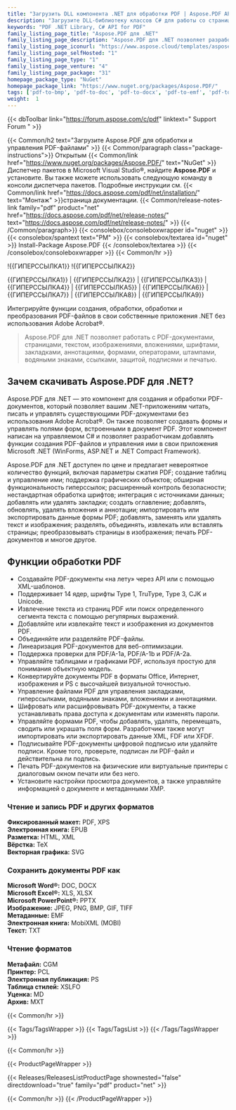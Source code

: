 ```yaml
---
title: "Загрузить DLL компонента .NET для обработки PDF | Aspose.PDF API"
description: "Загрузите DLL-библиотеку классов C# для работы со страницами PDF, изображениями, вложениями, шрифтами, закладками, аннотациями, формами, водяными знаками, безопасностью и печатью через .NET API."
keywords: "PDF .NET Library, C# API for PDF"
family_listing_page_title: "Aspose.PDF для .NET"
family_listing_page_description: "Aspose.PDF для .NET позволяет разработчикам встраивать возможности создания, обработки и преобразования PDF-документов в свои приложения .NET. Он поддерживает работу со многими популярными форматами файлов, включая PDF, XFA, TXT, HTML, PCL, XML, XPS, EPUB, TEX и форматы файлов изображений."
family_listing_page_iconurl: "https://www.aspose.cloud/templates/aspose/App_Themes/V3/images/pdf/272x272/aspose_pdf-for-net-min.png"
family_listing_page_selfHosted: "1"
family_listing_page_type: "1"
family_listing_page_venture: "4"
family_listing_page_package: "31"
homepage_package_type: "NuGet"
homepage_package_link: "https://www.nuget.org/packages/Aspose.PDF/"
tags: ['pdf-to-bmp', 'pdf-to-doc', 'pdf-to-docx', 'pdf-to-emf', 'pdf-to-epub', 'pdf-to-excel', 'pdf-to-html', 'pdf-to-jpg', 'pdf-to-latex', 'pdf-to-pdfa', 'pdf-to-png', 'pdf-to-pptx', 'pdf-to-svg', 'pdf-to-text', 'pdf-to-text', 'pdf-to-tiff', 'pdf-to-xls', 'pdf-to-xlsx', 'pdf-to-xps', 'pdfa-to-pdf', 'xml-to-pdf', 'xps-to-pdf']
weight:  1
---
```


{{< dbToolbar link="https://forum.aspose.com/c/pdf" linktext=" Support Forum " >}}

{{< Common/h2 text="Загрузите Aspose.PDF для обработки и управления PDF-файлами"  >}}
{{< Common/paragraph class="package-instructions">}}
Открытым
{{< Common/link href="https://www.nuget.org/packages/Aspose.PDF/" text="NuGet"  >}}Диспетчер пакетов в Microsoft Visual Studio®, найдите <b>Aspose.PDF</b> и установите. Вы также можете использовать следующую команду в консоли диспетчера пакетов. Подробные инструкции см.
{{< Common/link href="https://docs.aspose.com/pdf/net/installation/" text="Монтаж"  >}}страница документации.
{{< Common/release-notes-link family="pdf" product="net" href="https://docs.aspose.com/pdf/net/release-notes/" text="https://docs.aspose.com/pdf/net/release-notes/"  >}}
{{< /Common/paragraph>}}
{{< consolebox/consoleboxwrapper id="nuget" >}}
       {{< consolebox/spantext text="PM" >}}
       {{< consolebox/textarea id="nuget" >}} Install-Package Aspose.PDF {{< /consolebox/textarea >}}
{{< /consolebox/consoleboxwrapper >}}
{{< Common/hr >}}

!{{ГИПЕРССЫЛКА1}} !{{ГИПЕРССЫЛКА2}}

{{ГИПЕРССЫЛКА1}} | {{ГИПЕРССЫЛКА2}} | {{ГИПЕРССЫЛКА3}} | {{ГИПЕРССЫЛКА4}} | {{ГИПЕРССЫЛКА5}} | {{ГИПЕРССЫЛКА6}} | {{ГИПЕРССЫЛКА7}} | {{ГИПЕРССЫЛКА8}} | {{ГИПЕРССЫЛКА9}}

Интегрируйте функции создания, обработки, обработки и преобразования PDF-файлов в свои собственные приложения .NET без использования Adobe Acrobat®.

> Aspose.PDF для .NET позволяет работать с PDF-документами, страницами, текстом, изображениями, вложениями, шрифтами, закладками, аннотациями, формами, операторами, штампами, водяными знаками, ссылками, защитой, подписями и печатью.

## Зачем скачивать Aspose.PDF для .NET?

Aspose.PDF для .NET — это компонент для создания и обработки PDF-документов, который позволяет вашим .NET-приложениям читать, писать и управлять существующими PDF-документами без использования Adobe Acrobat®. Он также позволяет создавать формы и управлять полями форм, встроенными в документ PDF. Этот компонент написан на управляемом C# и позволяет разработчикам добавлять функции создания PDF-файлов и управления ими в свои приложения Microsoft .NET (WinForms, ASP.NET и .NET Compact Framework).

Aspose.PDF для .NET доступен по цене и предлагает невероятное количество функций, включая параметры сжатия PDF; создание таблиц и управление ими; поддержка графических объектов; обширная функциональность гиперссылок; расширенный контроль безопасности; нестандартная обработка шрифтов; интеграция с источниками данных; добавлять или удалять закладки; создать оглавление; добавлять, обновлять, удалять вложения и аннотации; импортировать или экспортировать данные формы PDF; добавлять, заменять или удалять текст и изображения; разделять, объединять, извлекать или вставлять страницы; преобразовывать страницы в изображения; печать PDF-документов и многое другое.

## Функции обработки PDF

- Создавайте PDF-документы «на лету» через API или с помощью XML-шаблонов.
- Поддерживает 14 ядер, шрифты Type 1, TruType, Type 3, CJK и Unicode.
- Извлечение текста из страниц PDF или поиск определенного сегмента текста с помощью регулярных выражений.
- Добавляйте или извлекайте текст и изображения из документов PDF.
- Объединяйте или разделяйте PDF-файлы.
- Линеаризация PDF-документов для веб-оптимизации.
- Поддержка проверки для PDF/A-1a, PDF/A-1b и PDF/A-2a.
- Управляйте таблицами и графиками PDF, используя простую для понимания объектную модель.
- Конвертируйте документы PDF в форматы Office, Интернет, изображения и PS с высочайшей визуальной точностью.
- Управление файлами PDF для управления закладками, гиперссылками, водяными знаками, вложениями и аннотациями.
- Шифровать или расшифровывать PDF-документы, а также устанавливать права доступа к документам или изменять пароли.
- Управляйте формами PDF, чтобы добавлять, удалять, перемещать, сводить или украшать поля форм. Разработчики также могут импортировать или экспортировать данные XML, FDF или XFDF.
- Подписывайте PDF-документы цифровой подписью или удаляйте подписи. Кроме того, проверьте, подписан ли PDF-файл и действительна ли подпись.
- Печать PDF-документов на физические или виртуальные принтеры с диалоговым окном печати или без него.
- Установите настройки просмотра документов, а также управляйте информацией о документе и метаданными XMP.

### Чтение и запись PDF и других форматов

**Фиксированный макет:** PDF, XPS\
**Электронная книга:** EPUB\
**Разметка:** HTML, XML\
**Вёрстка:** TeX\
**Векторная графика:** SVG

### Сохранить документы PDF как

**Microsoft Word®:** DOC, DOCX\
**Microsoft Excel®:** XLS, XLSX\
**Microsoft PowerPoint®:** PPTX\
**Изображение:** JPEG, PNG, BMP, GIF, TIFF\
**Метаданные:** EMF\
**Электронная книга:** MobiXML (MOBI)\
**Текст:** TXT

### Чтение форматов

**Метафайл:** CGM\
**Принтер:** PCL\
**Электронная публикация:** PS\
**Таблица стилей:** XSLFO\
**Уценка:** MD\
**Архив:** МХТ

{{< Common/hr >}}

{{< Tags/TagsWrapper >}}
 {{< Tags/TagsList >}}
{{< /Tags/TagsWrapper >}}

{{< Common/hr >}}

{{< ProductPageWrapper >}}
<!-- ReleasesListProductPage-->
   {{< Releases/ReleasesListProductPage shownested="false"  directdownload="true" family="pdf" product="net" >}}
<!-- /ReleasesListProductPage-->
{{< Common/hr >}}
{{< /ProductPageWrapper >}}

